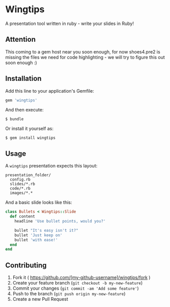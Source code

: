 # Wingtips

A presentation tool written in ruby - write your slides in Ruby!

## Attention

This coming to a gem host near you soon enough, for now shoes4.pre2 is missing the files we need for code highlighting - we will try to figure this out soon enough :)

## Installation

Add this line to your application's Gemfile:

```ruby
gem 'wingtips'
```

And then execute:

    $ bundle

Or install it yourself as:

    $ gem install wingtips

## Usage

A `wingtips` presentation expects this layout:

```
presentation_folder/
  config.rb
  slides/*.rb
  code/*.rb
  images/*.*
```

And a basic slide looks like this:

```ruby
class Bullets < Wingtips::Slide
  def content
    headline 'Use bullet points, would you?'

    bullet "It's easy isn't it?"
    bullet 'Just keep on'
    bullet 'with ease!'
  end
end
```

## Contributing

1. Fork it ( https://github.com/[my-github-username]/wingtips/fork )
2. Create your feature branch (`git checkout -b my-new-feature`)
3. Commit your changes (`git commit -am 'Add some feature'`)
4. Push to the branch (`git push origin my-new-feature`)
5. Create a new Pull Request
